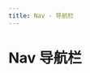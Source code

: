 ```yaml
---
title: Nav - 导航栏
---
```



# Nav 导航栏

<ClientOnly>
  <nav-demos></nav-demos>
</ClientOnly>

<nav-attributes></nav-attributes>
